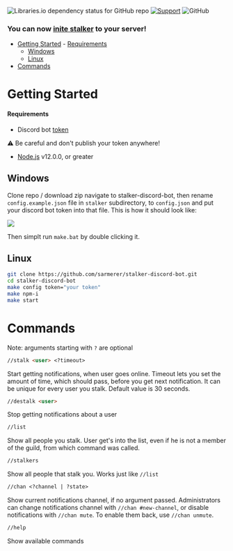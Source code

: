 ![Libraries.io dependency status for GitHub repo](https://img.shields.io/librariesio/github/sarmerer/stalker-discord-bot)
[![Support](https://discordapp.com/api/guilds/772146400792281128/embed.png)](https://discord.gg/JB94rhqmVA)
![GitHub](https://img.shields.io/github/license/sarmerer/stalker-discord-bot)

### You can now [inite stalker](https://top.gg/bot/466896345341362176) to your server!

- [Getting Started](#getting-started)
      - [Requirements](#requirements)
  - [Windows](#windows)
  - [Linux](#linux)
- [Commands](#commands)

# Getting Started
#### Requirements
* Discord bot [token](https://discordjs.guide/preparations/setting-up-a-bot-application.html#creating-your-bot)

⚠️ Be careful and don't publish your token anywhere!
* [Node.js](https://nodejs.org) v12.0.0, or greater

## Windows

Clone repo / download zip navigate to stalker-discord-bot, then rename `config.example.json` file in `stalker` subdirectory, to `config.json` and put your discord bot token into that file.
This is how it should look like:

![](https://github.com/Sarmerer/stalker-discord-bot/blob/master/images/config.png?raw=true)

Then simplt run `make.bat` by double clicking it.

## Linux
```bash
git clone https://github.com/sarmerer/stalker-discord-bot.git
cd stalker-discord-bot
make config token="your token"
make npm-i
make start
```

# Commands

Note: arguments starting with `?` are optional

```md
//stalk <user> <?timeout> 
```
Start getting notifications, when user goes online.
Timeout lets you set the amount of time, which should pass, before you get next notification. It can be unique for every user you stalk. Default value is 30 seconds.

```md
//destalk <user>
```
Stop getting notifications about a user

```md
//list
```
Show all people you stalk. User get's into the list, even if he is not a member of the guild, from which command was called.

```md
//stalkers
```
Show all people that stalk you. Works just like `//list`
```md
//chan <?channel | ?state>
```
Show current notifications channel, if no argument passed.
Administrators can change notifications channel with `//chan #new-channel`, or disable notifications with `//chan mute`. To enable them back, use `//chan unmute`.
```md
//help
```
Show available commands
